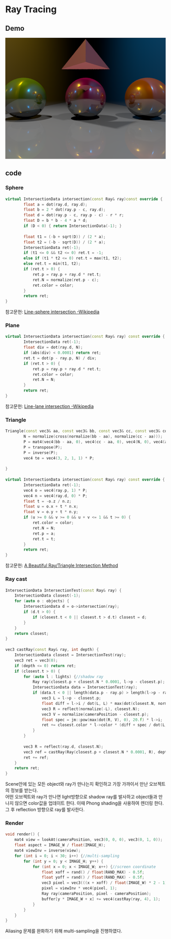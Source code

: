 # Ray Tracing
## Demo
![Alt text](https://github.com/goguma1000/Graphics_Portfolio/blob/main/srcIMG/RayTracingResult.png?raw=true)

## code

### Sphere
~~~c++
virtual IntersectionData intersection(const Ray& ray)const override {
		float a = dot(ray.d, ray.d);
		float b = 2 * dot(ray.p - c, ray.d);
		float d = dot(ray.p - c, ray.p - c) - r * r;
		float D = b * b - 4 * a * d;
		if (D < 0) { return IntersectionData(-1); }

		float t1 = (-b + sqrt(D)) / (2 * a);
		float t2 = (-b - sqrt(D)) / (2 * a);
		IntersectionData ret(-1);
		if (t1 <= 0 && t2 <= 0) ret.t = -1;
		else if (t1 * t2 <= 0) ret.t = max(t1, t2);
		else ret.t = min(t1, t2);
		if (ret.t > 0) {
			ret.p = ray.p + ray.d * ret.t;
			ret.N = normalize(ret.p - c);
			ret.color = color;
		}
		return ret;
}
~~~

참고문헌: [Line-sphere intersection -Wikipedia]("https://en.wikipedia.org/wiki/Line%E2%80%93sphere_intersection")

### Plane
~~~c++
virtual IntersectionData intersection(const Ray& ray) const override {
		IntersectionData ret(-1);
		float div = dot(ray.d, N);
		if (abs(div) < 0.0001) return ret;
		ret.t = dot(p - ray.p, N) / div;
		if (ret.t > 0) {
			ret.p = ray.p + ray.d * ret.t;
			ret.color = color;
			ret.N = N;
		}
		return ret;
}
~~~
참고문헌: [Line-lane intersection -Wikipedia]("https://en.wikipedia.org/wiki/Line%E2%80%93plane_intersection")

### Triangle
~~~c++
Triangle(const vec3& aa, const vec3& bb, const vec3& cc, const vec3& colour = vec3(255, 51, 51) / float(255)) : a(aa), b(bb), c(cc), color(colour) {
		N = normalize(cross(normalize(bb - aa), normalize(cc - aa)));
		P = mat4(vec4(bb - aa, 0), vec4(cc - aa, 0), vec4(N, 0), vec4(aa, 1));
		P = transpose(P);
		P = inverse(P);
		vec4 te = vec4(3, 2, 1, 1) * P;

}

virtual IntersectionData intersection(const Ray& ray) const override {
		IntersectionData ret(-1);
		vec4 o = vec4(ray.p, 1) * P;
		vec4 n = vec4(ray.d, 0) * P;
		float t = -o.z / n.z;
		float u = o.x + t * n.x;
		float v = o.y + t * n.y;
		if (u >= 0 && v >= 0 && u + v <= 1 && t >= 0) {
			ret.color = color;
			ret.N = N;
			ret.p = a;
			ret.t = t;
		}
		return ret;
}
~~~

참고문헌: [A Beautiful Ray/Triangle Intersection Method]("https://tavianator.com/2014/ray_triangle.html")

### Ray cast
~~~c++
IntersectionData IntersectionTest(const Ray& ray) {
	IntersectionData closest(-1);
	for (auto o : objects) {
		IntersectionData d = o->intersection(ray);
		if (d.t > 0) {
			if (closest.t < 0 || closest.t > d.t) closest = d;
		}
	}
	return closest;
}

vec3 castRay(const Ray& ray, int depth) {
	IntersectionData closest = IntersectionTest(ray);
	vec3 ret = vec3(0);
	if (depth <= 0) return ret;
	if (closest.t > 0) {
		for (auto l : lights) {//shadow ray
			Ray ray(closest.p + closest.N * 0.0001, l->p - closest.p);
			IntersectionData data = IntersectionTest(ray);
			if (data.t < 0 || length(data.p - ray.p) > length(l->p - ray.p)) {
				vec3 L = l->p - closest.p;
				float diff = l->i / dot(L, L) * max(dot(closest.N, normalize(L)), 0);
				vec3 R = reflect(normalize(-L), closest.N);
				vec3 V = normalize(cameraPosition - closest.p);
				float spec = jm::pow(max(dot(R, V), 0), 20.f) * l->i;
				ret += closest.color * l->color * (diff + spec / dot(L, L));
			}
		}

		vec3 R = reflect(ray.d, closest.N);
		vec3 ref = castRay(Ray(closest.p + closest.N * 0.0001, R), depth - 1) * 0.3;
		ret += ref;
	}
	return ret;
}
~~~
Scene안에 있는 모든 object와 ray가 만나는지 확인하고 가장 가까이서 만난 오브젝트의 정보를 받는다.<br>
어떤 오브젝트와 ray가 만나면 light방향으로 shadow ray를 발사하고 object들과 만나지 않으면 color값을 업데이트 한다. 이때 Phong shading을 사용하여 렌더링 한다.<br>
그 후 reflection 방향으로 ray를 발사한다.

### Render
~~~c++
void render() {
	mat4 view = lookAt(cameraPosition, vec3(0, 0, 0), vec3(0, 1, 0));
	float aspect = IMAGE_W / float(IMAGE_H);
	mat4 viewInv = inverse(view);
	for (int i = 0; i < 30; i++) {//multi-sampling
		for (int y = 0; y < IMAGE_H; y++) {
			for (int x = 0; x < IMAGE_W; x++) {//screen coordinate
				float xoff = rand() / float(RAND_MAX) - 0.5f;
				float yoff = rand() / float(RAND_MAX) - 0.5f;
				vec3 pixel = vec3(((x + xoff) / float(IMAGE_W) * 2 - 1) * aspect, (y + yoff) / float(IMAGE_H) * 2 - 1, -2);
				pixel = viewInv * vec4(pixel, 1);
				Ray ray(cameraPosition, pixel - cameraPosition);
				buffer[y * IMAGE_W + x] += vec4(castRay(ray, 4), 1);
			}
		}
	}
}
~~~
Aliasing 문제를 완화하기 위해 multi-sampling을 진행하였다.
